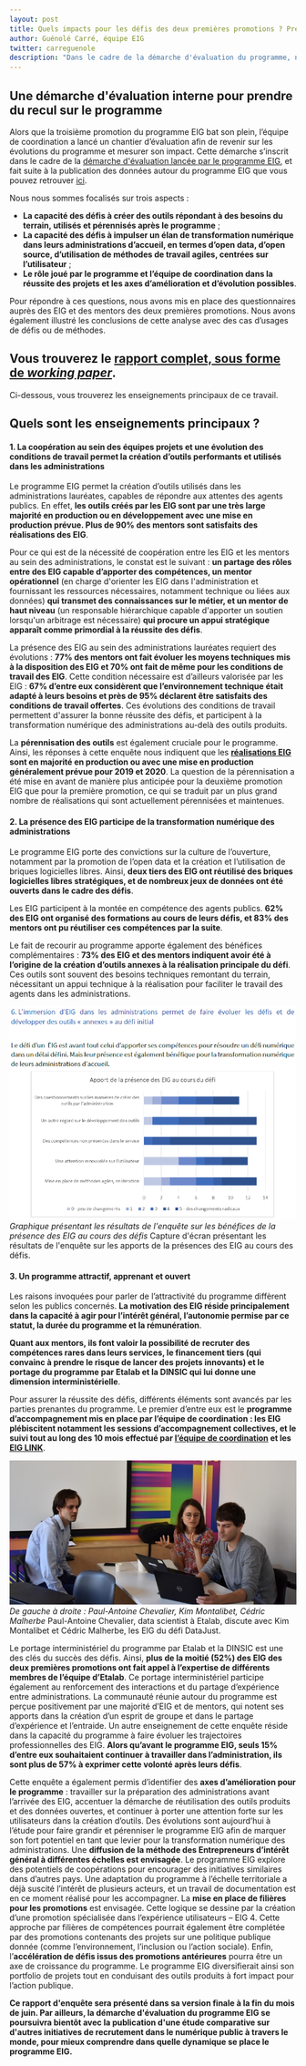 ```yaml
---
layout: post
title: Quels impacts pour les défis des deux premières promotions ? Présentation des résultats de l'enquête sur le programme EIG
author: Guénolé Carré, équipe EIG
twitter: carreguenole
description: "Dans le cadre de la démarche d'évaluation du programme, nous vous présentons les résultats de l'enquête menée auprès des EIG et des mentors des deux premières promotions."
---
```

## Une démarche d'évaluation interne pour prendre du recul sur le programme 

Alors que la troisième promotion du programme EIG bat son plein, l’équipe de coordination a lancé un chantier d’évaluation afin de revenir sur les évolutions du programme et mesurer son impact. Cette démarche s’inscrit dans le cadre de la [démarche d'évaluation lancée par le programme EIG](https://entrepreneur-interet-general.etalab.gouv.fr/blog/2019/06/12/demarche-mesure-impact-eig.html), et fait suite à la publication des données autour du programme EIG que vous pouvez retrouver [ici](https://entrepreneur-interet-general.etalab.gouv.fr/blog/2019/06/12/demarche-mesure-impact-eig.html).

Nous nous sommes focalisés sur trois aspects :
- **La capacité des défis à créer des outils répondant à des besoins du terrain, utilisés et pérennisés après le programme** ;
- **La capacité des défis à impulser un élan de transformation numérique dans leurs administrations d’accueil, en termes d’open data, d’open source, d’utilisation de méthodes de travail agiles, centrées sur l’utilisateur** ;
- **Le rôle joué par le programme et l’équipe de coordination dans la réussite des projets et les axes d’amélioration et d’évolution possibles**.

Pour répondre à ces questions, nous avons mis en place des questionnaires auprès des EIG et des mentors des deux premières promotions. Nous avons également illustré les conclusions de cette analyse avec des cas d’usages de défis ou de méthodes.

## **Vous trouverez le [rapport complet, sous forme de *working paper*](https://entrepreneur-interet-general.etalab.gouv.fr/docs/ProgrammeEIG-Rapport_devaluation-WorkingPaper.pdf)**.

Ci-dessous, vous trouverez les enseignements principaux de ce travail.

## Quels sont les enseignements principaux ? 

#### 1.	La coopération au sein des équipes projets et une évolution des conditions de travail permet la création d’outils performants et utilisés dans les administrations

Le programme EIG permet la création d’outils utilisés dans les administrations lauréates, capables de répondre aux attentes des agents publics. En effet, **les outils créés par les EIG sont par une très large majorité en production ou en développement avec une mise en production prévue. Plus de 90% des mentors sont satisfaits des réalisations des EIG**.

Pour ce qui est de la nécessité de coopération entre les EIG et les mentors au sein des administrations, le constat est le suivant : **un partage des rôles entre des EIG capable d’apporter des compétences, un mentor opérationnel** (en charge d'orienter les EIG dans l'administration et fournissant les ressources nécessaires, notamment technique ou liées aux données) **qui transmet des connaissances sur le métier, et un mentor de haut niveau** (un responsable hiérarchique capable d'apporter un soutien lorsqu'un arbitrage est nécessaire) **qui procure un appui stratégique apparaît comme primordial à la réussite des défis**. 

La présence des EIG au sein des administrations lauréates requiert des évolutions : **77% des mentors ont fait évoluer les moyens techniques mis à la disposition des EIG et 70% ont fait de même pour les conditions de travail des EIG**. Cette condition nécessaire est d’ailleurs valorisée par les EIG : **67% d’entre eux considèrent que l’environnement technique était adapté à leurs besoins et près de 95% déclarent être satisfaits des conditions de travail offertes**. Ces évolutions des conditions de travail permettent d'assurer la bonne réussite des défis, et participent à la transformation numérique des administrations au-delà des outils produits.

La **pérennisation des outils** est également cruciale pour le programme. Ainsi, les réponses à cette enquête nous indiquent que les **[réalisations EIG](https://entrepreneur-interet-general.etalab.gouv.fr/realisations.html) sont en majorité en production ou avec une mise en production généralement prévue pour 2019 et 2020**. La question de la pérennisation a été mise en avant de manière plus anticipée pour la deuxième promotion EIG que pour la première promotion, ce qui se traduit par un plus grand nombre de réalisations qui sont actuellement pérennisées et maintenues.

#### 2.	La présence des EIG participe de la transformation numérique des administrations

Le programme EIG porte des convictions sur la culture de l’ouverture, notamment par la promotion de l’open data et la création et l’utilisation de briques logicielles libres. Ainsi, **deux tiers des EIG ont réutilisé des briques logicielles libres stratégiques, et de nombreux jeux de données ont été ouverts dans le cadre des défis**.

Les EIG participent à la montée en compétence des agents publics. **62% des EIG ont organisé des formations au cours de leurs défis, et 83% des mentors ont pu réutiliser ces compétences par la suite**.

Le fait de recourir au programme apporte également des bénéfices complémentaires : **73% des EIG et des mentors indiquent avoir été à l’origine de la création d’outils annexes à la réalisation principale du défi**. Ces outils sont souvent des besoins techniques remontant du terrain, nécessitant un appui technique à la réalisation pour faciliter le travail des agents dans les administrations.

![Capture d'écran qui présente les résultats de l'enquête sur les apports de la présence des EIG au cours des défis](/img/blog/graphe-rapport-evaluation.png)_Graphique présentant les résultats de l'enquête sur les bénéfices de la présence des EIG au cours des défis_
Capture d'écran présentant les résultats de l'enquête sur les apports de la présences des EIG au cours des défis.

#### 3.	Un programme attractif, apprenant et ouvert

Les raisons invoquées pour parler de l’attractivité du programme diffèrent selon les publics concernés. **La motivation des EIG réside principalement dans la capacité à agir pour l’intérêt général, l’autonomie permise par ce statut, la durée du programme et la rémunération**.

**Quant aux mentors, ils font valoir la possibilité de recruter des compétences rares dans leurs services, le financement tiers (qui convainc à prendre le risque de lancer des projets innovants) et le portage du programme par Etalab et la DINSIC qui lui donne une dimension interministérielle**. 

Pour assurer la réussite des défis, différents éléments sont avancés par les parties prenantes du programme. Le premier d’entre eux est le **programme d’accompagnement mis en place par l’équipe de coordination : les EIG plébiscitent notamment les sessions d’accompagnement collectives, et le suivi tout au long des 10 mois effectué par [l’équipe de coordination](https://entrepreneur-interet-general.etalab.gouv.fr/accompagnement.html) et les [EIG LINK](https://entrepreneur-interet-general.etalab.gouv.fr/defis/2019/eiglink.html)**.

![Deux hommes et une femme sont assis autour d'une table avec deux ordinateurs. Ils discutent et échangent.](/img/blog/datajust-pac.jpg)_De gauche à droite : Paul-Antoine Chevalier, Kim Montalibet, Cédric Malherbe_
Paul-Antoine Chevalier, data scientist à Etalab, discute avec Kim Montalibet et Cédric Malherbe, les EIG du défi DataJust.

Le portage interministériel du programme par Etalab et la DINSIC est une des clés du succès des défis. Ainsi, **plus de la moitié (52%) des EIG des deux premières promotions ont fait appel à l’expertise de différents membres de l’équipe d’Etalab**. Ce portage interministériel participe également au renforcement des interactions et du partage d’expérience entre administrations.
La communauté réunie autour du programme est perçue positivement par une majorité d’EIG et de mentors, qui notent ses apports dans la création d’un esprit de groupe et dans le partage d’expérience et l’entraide.
Un autre enseignement de cette enquête réside dans la capacité du programme à faire évoluer les trajectoires professionnelles des EIG. **Alors qu’avant le programme EIG, seuls 15% d’entre eux souhaitaient continuer à travailler dans l’administration, ils sont plus de 57% à exprimer cette volonté après leurs défis**.

Cette enquête a également permis d’identifier des **axes d’amélioration pour le programme** : travailler sur la préparation des administrations avant l’arrivée des EIG, accentuer la démarche de réutilisation des outils produits et des données ouvertes, et continuer à porter une attention forte sur les utilisateurs dans la création d’outils.
Des évolutions sont aujourd’hui à l’étude pour faire grandir et pérenniser le programme EIG afin de marquer son fort potentiel en tant que levier pour la transformation numérique des administrations.
Une **diffusion de la méthode des Entrepreneurs d’intérêt général à différentes échelles est envisagée**. Le programme EIG explore des potentiels de coopérations pour encourager des initiatives similaires dans d’autres pays. Une adaptation du programme à l’échelle territoriale a déjà suscité l’intérêt de plusieurs acteurs, et un travail de documentation est en ce moment réalisé pour les accompagner.
La **mise en place de filières pour les promotions** est envisagée. Cette logique se dessine par la création d’une promotion spécialisée dans l’expérience utilisateurs – EIG 4. Cette approche par filières de compétences pourrait également être complétée par des promotions contenants des projets sur une politique publique donnée (comme l’environnement, l’inclusion ou l’action sociale).
Enfin, l’**accélération de défis issus des promotions antérieures** pourra être un axe de croissance du programme. Le programme EIG diversifierait ainsi son portfolio de projets tout en conduisant des outils produits à fort impact pour l’action publique.


**Ce rapport d'enquête sera présenté dans sa version finale à la fin du mois de juin. Par ailleurs, la démarche d'évaluation du programme EIG se poursuivra bientôt avec la publication d'une étude comparative sur d'autres initiatives de recrutement dans le numérique public à travers le monde, pour mieux comprendre dans quelle dynamique se place le programme EIG.**
